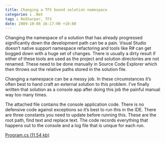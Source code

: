 ```yaml
---
title: Changing a TFS bound solution namespace
categories : .Net
tags : ReSharper, TFS
date: 2009-10-06 16:17:00 +10:00
---
```


Changing the namespace of a solution that has already progressed significantly down the development path can be a pain. Visual Studio doesn&rsquo;t native support namespace refactoring and tools like R# can get bogged down with a huge set of changes. There is usually a dirty result if either of these tools are used as the project and solution directories are not renamed. These need to be done manually in Source Code Explorer which then throws out the relative paths stored in the solution file.

Changing a namespace can be a messy job. In these circumstances it&rsquo;s often best to hand craft an external solution to this problem. I&rsquo;ve finally written that solution as a console app after doing this job the painful manual way too many times.

The attached file contains the console application code. There is no defensive code against exceptions so it&rsquo;s best to run this in the IDE. There are three constants you need to update before running this. These are the root path, find text and replace text. The code records everything that happens out to the console and a log file that is unique for each run.

[Program.cs (11.54 kb)][0]

[0]: /files/2009/10/Program.cs
